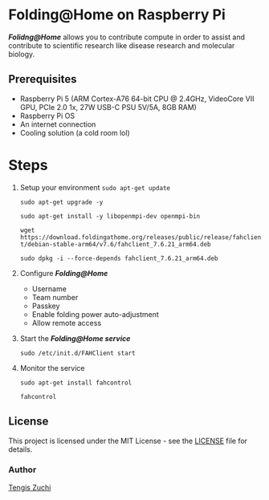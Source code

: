 # Folding@Home on Raspberry Pi

***Folidng@Home*** allows you to contribute compute in order to assist and contribute to scientific research like disease research and molecular biology.

## Prerequisites
- Raspberry Pi 5 (ARM Cortex-A76 64-bit CPU @ 2.4GHz, VideoCore VII GPU, PCIe 2.0 1x, 27W USB-C PSU 5V/5A, 8GB RAM)
- Raspberry Pi OS
- An internet connection
- Cooling solution (a cold room lol)

# Steps
1. Setup your environment
   ```sudo apt-get update```
   
   ```sudo apt-get upgrade -y```
   
   ```sudo apt-get install -y libopenmpi-dev openmpi-bin```
   
   ```wget https://download.foldingathome.org/releases/public/release/fahclient/debian-stable-arm64/v7.6/fahclient_7.6.21_arm64.deb```
   
   ```sudo dpkg -i --force-depends fahclient_7.6.21_arm64.deb```
3. Configure ***Folding@Home***
   - Username
   - Team number
   - Passkey
   - Enable folding power auto-adjustment
   - Allow remote access
4. Start the ***Folding@Home service***
   
   ```sudo /etc/init.d/FAHClient start```
5. Monitor the service
   
   ```sudo apt-get install fahcontrol```
   
   ```fahcontrol```

## License
This project is licensed under the MIT License - see the [LICENSE](LICENSE) file for details.

### Author
[Tengis Zuchi](https://github.com/tengiszuchi)


